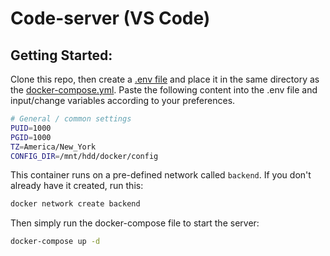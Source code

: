 # Code-server (VS Code)

## Getting Started:
Clone this repo, then create a [.env file](.env) and place it in the same directory as the [docker-compose.yml](docker-compose.yml). Paste the following content into the .env file and input/change variables according to your preferences.

```bash
# General / common settings
PUID=1000
PGID=1000
TZ=America/New_York
CONFIG_DIR=/mnt/hdd/docker/config
```

This container runs on a pre-defined network called `backend`. If you don't already have it created, run this:
```bash
docker network create backend
```

Then simply run the docker-compose file to start the server:

```bash
docker-compose up -d
```
